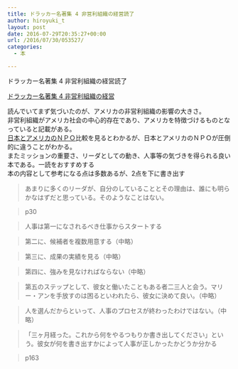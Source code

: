 ```yaml
---
title: ドラッカー名著集 4 非営利組織の経営読了
author: hiroyuki_t
layout: post
date: 2016-07-29T20:35:27+00:00
url: /2016/07/30/053527/
categories:
  - 本

---
```

ドラッカー名著集 4 非営利組織の経営読了



<div data-role="amazonjs" data-asin="4478307059" data-locale="JP" data-tmpl="" data-img-size="" class="asin_4478307059_JP_ amazonjs_item">
  <div class="amazonjs_indicator">
    <span class="amazonjs_indicator_img"></span><a class="amazonjs_indicator_title" href="http://www.amazon.co.jp/%E3%83%89%E3%83%A9%E3%83%83%E3%82%AB%E3%83%BC%E5%90%8D%E8%91%97%E9%9B%86-4-%E9%9D%9E%E5%96%B6%E5%88%A9%E7%B5%84%E7%B9%94%E3%81%AE%E7%B5%8C%E5%96%B6-P-F-%E3%83%89%E3%83%A9%E3%83%83%E3%82%AB%E3%83%BC/dp/4478307059%3FSubscriptionId%3DAKIAJBFZIALNBJJP2WRQ%26tag%3Dtflare-22%26linkCode%3Dxm2%26camp%3D2025%26creative%3D165953%26creativeASIN%3D4478307059">ドラッカー名著集 4 非営利組織の経営</a><span class="amazonjs_indicator_footer"></span>
  </div>
</div>

読んでいてまず気づいたのが、アメリカの非営利組織の影響の大きさ。    
非営利組織がアメリカ社会の中心的存在であり、アメリカを特徴づけるものとなっていると記載がある。    
[日本とアメリカのＮＰＯ][1]比較を見るとわかるが、日本とアメリカのＮＰＯが圧倒的に違うことがわかる。  
またミッションの重要さ、リーダとしての動き、人事等の気づきを得られる良い本である。一読をおすすめする  
本の内容として参考になる点は多数あるが、2点を下に書き出す

> あまりに多くのリーダが、自分のしていることとその理由は、誰にも明らかなはずだと思っている。そのようなことはない。

> p30

> 人事は第一になされるべき仕事からスタートする

> 第二に、候補者を複数用意する（中略）

> 第三に、成果の実績を見る（中略）

> 第四に、強みを見なければならない（中略）

> 第五のステップとして、彼女と働いたこともある者二三人と会う。マリー・アンを手放すのは困るといわれたら、彼女に決めて良い。（中略）

> 人を選んだからといって、人事のプロセスが終わったわけではない。（中略）

> 「三ヶ月経った。これから何をやるつもりか書き出してください」という。彼女が何を書き出すかによって人事が正しかったかどうか分かる

> p163

 [1]: https://www.pref.chiba.lg.jp/kkbunka/npo/kaigai/documents/1syou.pdf
